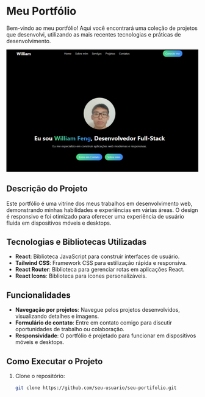 # Meu Portfólio

Bem-vindo ao meu portfólio! Aqui você encontrará uma coleção de projetos que desenvolvi, utilizando as mais recentes tecnologias e práticas de desenvolvimento.

![Screenshot do Meu Portfólio](src/assets/screenshot.png)

## Descrição do Projeto

Este portfólio é uma vitrine dos meus trabalhos em desenvolvimento web, demonstrando minhas habilidades e experiências em várias áreas. O design é responsivo e foi otimizado para oferecer uma experiência de usuário fluida em dispositivos móveis e desktops.

## Tecnologias e Bibliotecas Utilizadas

- **React**: Biblioteca JavaScript para construir interfaces de usuário.
- **Tailwind CSS**: Framework CSS para estilização rápida e responsiva.
- **React Router**: Biblioteca para gerenciar rotas em aplicações React.
- **React Icons**: Biblioteca para ícones personalizáveis.

## Funcionalidades

- **Navegação por projetos**: Navegue pelos projetos desenvolvidos, visualizando detalhes e imagens.
- **Formulário de contato**: Entre em contato comigo para discutir oportunidades de trabalho ou colaboração.
- **Responsividade**: O portfólio é projetado para funcionar em dispositivos móveis e desktops.

## Como Executar o Projeto

1. Clone o repositório:
   ```bash
   git clone https://github.com/seu-usuario/seu-portifolio.git
